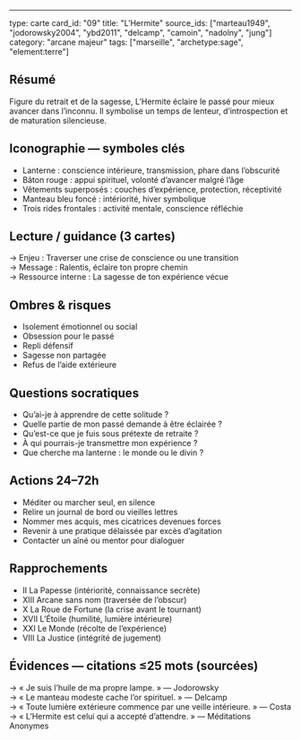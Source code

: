 ---
type: carte
card_id: "09"
title: "L’Hermite"
source_ids: ["marteau1949", "jodorowsky2004", "ybd2011", "delcamp", "camoin", "nadolny", "jung"]
category: "arcane majeur"
tags: ["marseille", "archetype:sage", "element:terre"]

## Résumé
Figure du retrait et de la sagesse, L’Hermite éclaire le passé pour mieux avancer dans l’inconnu. Il symbolise un temps de lenteur, d’introspection et de maturation silencieuse.

## Iconographie — symboles clés
- Lanterne : conscience intérieure, transmission, phare dans l’obscurité
- Bâton rouge : appui spirituel, volonté d’avancer malgré l’âge
- Vêtements superposés : couches d’expérience, protection, réceptivité
- Manteau bleu foncé : intériorité, hiver symbolique
- Trois rides frontales : activité mentale, conscience réfléchie

## Lecture / guidance (3 cartes)
→ Enjeu : Traverser une crise de conscience ou une transition  
→ Message : Ralentis, éclaire ton propre chemin  
→ Ressource interne : La sagesse de ton expérience vécue

## Ombres & risques
- Isolement émotionnel ou social
- Obsession pour le passé
- Repli défensif
- Sagesse non partagée
- Refus de l’aide extérieure

## Questions socratiques
- Qu’ai-je à apprendre de cette solitude ?
- Quelle partie de mon passé demande à être éclairée ?
- Qu’est-ce que je fuis sous prétexte de retraite ?
- À qui pourrais-je transmettre mon expérience ?
- Que cherche ma lanterne : le monde ou le divin ?

## Actions 24–72h
- Méditer ou marcher seul, en silence
- Relire un journal de bord ou vieilles lettres
- Nommer mes acquis, mes cicatrices devenues forces
- Revenir à une pratique délaissée par excès d’agitation
- Contacter un aîné ou mentor pour dialoguer

## Rapprochements
- II La Papesse (intériorité, connaissance secrète)
- XIII Arcane sans nom (traversée de l’obscur)
- X La Roue de Fortune (la crise avant le tournant)
- XVII L’Étoile (humilité, lumière intérieure)
- XXI Le Monde (récolte de l’expérience)
- VIII La Justice (intégrité de jugement)

## Évidences — citations ≤25 mots (sourcées)
→ « Je suis l’huile de ma propre lampe. » — Jodorowsky  
→ « Le manteau modeste cache l’or spirituel. » — Delcamp  
→ « Toute lumière extérieure commence par une veille intérieure. » — Costa  
→ « L’Hermite est celui qui a accepté d’attendre. » — Méditations Anonymes
